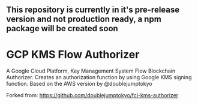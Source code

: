 ## **This repository is currently in it's pre-release version and not production ready, a npm package will be created soon**

# GCP KMS Flow Authorizer

A Google Cloud Platform, Key Management System Flow Blockchain Authorizer. Creates an authorization function by using Google KMS signing function. Based on the AWS version by @doublejumptokyo

Forked from: https://github.com/doublejumptokyo/fcl-kms-authorizer
